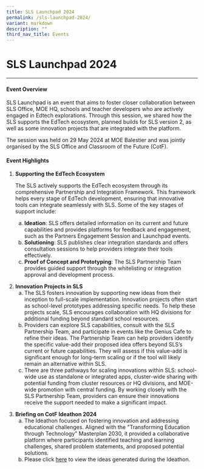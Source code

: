 ```yaml
---
title: SLS Launchpad 2024
permalink: /sls-launchpad-2024/
variant: markdown
description: ""
third_nav_title: Events
---
```

<h1>SLS Launchpad 2024</h1>
<hr>
<h4>Event Overview</h4>
<p>
	SLS Launchpad is an event that aims to foster closer collaboration between SLS Office, MOE HQ, schools and teacher developers who are actively engaged in Edtech explorations. Through this session, we shared how the SLS supports the EdTech ecosystem, planned builds for SLS version 2, as well as some innovation projects that are integrated with the platform.
</p>
<p>
	The session was held on 29 May 2024 at MOE Balestier and was jointly organised by the SLS Office and Classroom of the Future (CotF). 
</p>

<h4>Event Highlights</h4>
<ol>
<li><strong>Supporting the EdTech Ecosystem</strong>
<br>
<p>The SLS actively supports the EdTech ecosystem through its comprehensive Partnership and Integration Framework. This framework helps every stage of EdTech development, ensuring that innovative tools can integrate seamlessly with SLS. Some of the key stages of support include:
</p>
	<ol style="list-style-type: lower-alpha;">
	<li><strong>Ideation</strong>:&nbsp;SLS offers detailed information on its current and future capabilities and provides platforms for feedback and engagement, such as the Partners Engagement Session and Launchpad events.
	</li>
	<li><strong>Solutioning</strong>:&nbsp;SLS publishes clear integration standards and offers consultation sessions to help providers integrate their tools effectively.
	</li>
	<li><strong>Proof of Concept and Prototyping</strong>:&nbsp;The SLS Partnership Team provides guided support through the whitelisting or integration approval and development process.
	</li>
</ol>
<p></p>
</li>
<li><strong>Innovation Projects in SLS</strong>
	<ol style="list-style-type: lower-alpha;">
<li>The SLS fosters innovation by supporting new ideas from their inception to full-scale implementation. Innovation projects often start as school-level prototypes addressing specific needs. To help these projects scale, SLS encourages collaboration with HQ divisions for additional funding beyond standard school resources.
</li>
	<li>Providers can explore SLS capabilities, consult with the SLS Partnership Team, and participate in events like the Genius Cafe to refine their ideas. The Partnership Team can help providers identify the specific value-add their proposed idea offers beyond SLS’s current or future capabilities. They will assess if this value-add is significant enough for long-term scaling or if the tool will likely remain an alternative within SLS.
	</li>
	<li>There are three pathways for scaling innovations within SLS: school-wide use as standalone or integrated apps, cluster-wide sharing with potential funding from cluster resources or HQ divisions, and MOE-wide promotion with central funding. By working closely with the SLS Partnership Team, providers can ensure their innovations receive the support needed to make a significant impact.&nbsp;
	</li>
	</ol>
<p></p>
</li>
	<li><strong>Briefing on CotF Ideathon 2024&nbsp;
</strong>
<br>
<ol style="list-style-type: lower-alpha;">
	<li>The Ideathon focused on fostering innovation and addressing educational challenges. Aligned with the "Transforming Education through Technology" Masterplan 2030, it provided a collaborative platform where participants identified teaching and learning challenges, shared problem statements, and proposed potential solutions.
</li>
<li>Please click <a href="launchpad.gov.sg/ideathon">here</a>&nbsp;to view the ideas generated during the Ideathon.
	</li>
</ol>
</li>
</ol>